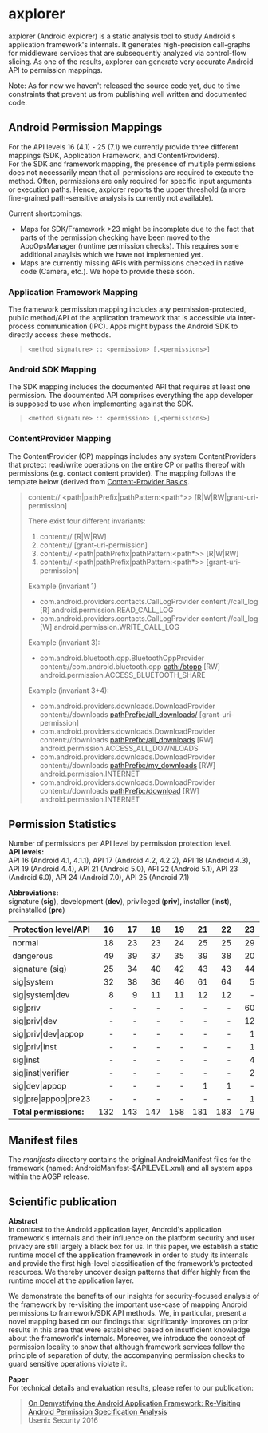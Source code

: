 # axplorer

axplorer (Android explorer) is a static analysis tool to study Android's application framework's internals. It generates high-precision call-graphs for middleware services that are subsequently analyzed via control-flow slicing.
As one of the results, axplorer can generate very accurate Android API to permission mappings.<br>

Note: As for now we haven't released the source code yet, due to time constraints that
prevent us from publishing well written and documented code.

## Android Permission Mappings
For the API levels 16 (4.1) - 25 (7.1) we currently provide three different mappings (SDK, Application Framework, and ContentProviders).<br>
For the SDK and framework mapping, the presence of multiple permissions does not necessarily mean that all permissions are required to execute the method. Often, permissions are only required for specific input arguments or execution paths. Hence, axplorer reports the upper threshold (a more fine-grained path-sensitive analysis is currently not available).<br>

Current shortcomings:<br>
 * Maps for SDK/Framework >23 might be incomplete due to the fact that parts of the permission checking have been moved to the AppOpsManager (runtime permission checks).
   This requires some additional anaylsis which we have not implemented yet.
 * Maps are currently missing APIs with permissions checked in native code (Camera, etc.). We hope to provide these soon.


### Application Framework Mapping
The framework permission mapping includes any permission-protected, public method/API of the application framework that is accessible via inter-process communication (IPC).
Apps might bypass the Android SDK to directly access these methods.

>     <method signature> :: <permission> [,<permissions>]


### Android SDK Mapping
The SDK mapping includes the documented API that requires at least one permission. The documented API comprises everything the app developer is supposed to use when implementing against the SDK.

>     <method signature> :: <permission> [,<permissions>]


### ContentProvider Mapping
The ContentProvider (CP) mappings includes any system ContentProviders that protect read/write operations on the entire CP or paths thereof with permissions (e.g. contact content provider).
The mapping follows the template below (derived from [Content-Provider Basics](https://developer.android.com/guide/topics/providers/content-provider-basics.html).
>  <classname> content://<authority> <path|pathPrefix|pathPattern:<path*>>  [R|W|RW|grant-uri-permission] <permission>
>
>There exist four different invariants:
>    1.  <classname>  content://<authority>  [R|W|RW]  <permission>
>    2.  <classname>  content://<authority>  [grant-uri-permission]
>    3.  <classname>  content://<authority>  <path|pathPrefix|pathPattern:<path*>>  [R|W|RW]  <permission>
>    4.  <classname>  content://<authority>  <path|pathPrefix|pathPattern:<path*>>  [grant-uri-permission]
>
>  Example (invariant 1)<br>
>  * com.android.providers.contacts.CallLogProvider  content://call_log  [R]  android.permission.READ_CALL_LOG
>  * com.android.providers.contacts.CallLogProvider  content://call_log  [W]  android.permission.WRITE_CALL_LOG
>
>  Example (invariant 3):<br>
>  * com.android.bluetooth.opp.BluetoothOppProvider  content://com.android.bluetooth.opp  <path:/btopp>  [RW]  android.permission.ACCESS_BLUETOOTH_SHARE
>
>  Example (invariant 3+4):<br>
>  * com.android.providers.downloads.DownloadProvider  content://downloads  <pathPrefix:/all_downloads/>  [grant-uri-permission] 
>  * com.android.providers.downloads.DownloadProvider  content://downloads  <pathPrefix:/all_downloads>  [RW]  android.permission.ACCESS_ALL_DOWNLOADS
>  * com.android.providers.downloads.DownloadProvider  content://downloads  <pathPrefix:/my_downloads>  [RW]  android.permission.INTERNET
>  * com.android.providers.downloads.DownloadProvider  content://downloads  <pathPrefix:/download>  [RW]  android.permission.INTERNET


## Permission Statistics
Number of permissions per API level by permission protection level.<br>
**API levels:**<br>
API 16 (Android 4.1, 4.1.1), API 17 (Android 4.2, 4.2.2), API 18 (Android 4.3), API 19 (Android 4.4),
API 21 (Android 5.0), API 22 (Android 5.1), API 23 (Android 6.0), API 24 (Android 7.0), API 25 (Android 7.1)<br>

**Abbreviations:**<br>
signature (**sig**), development (**dev**), privileged (**priv**), installer (**inst**), preinstalled (**pre**)<br>

| Protection level/API  | 16 | 17 | 18 | 19 | 21 | 22 | 23 | 24 | 25 |
| --------------------- | --:| --:| --:| --:| --:| --:| --:| --:| --:|
| normal                | 18 | 23 | 23 | 24 | 25 | 25 | 29 | 29 | 29 |
| dangerous             | 49 | 39 | 37 | 35 | 39 | 38 | 20 | 21 | 21 |
| signature (sig)       | 25 | 34 | 40 | 42 | 43 | 43 | 44 | 54 | 54 |
| sig\|system           | 32 | 38 | 36 | 46 | 61 | 64 |  5 |  1 |  2 |
| sig\|system\|dev      |  8 |  9 | 11 | 11 | 12 | 12 |  - |  - |  - |
| sig\|priv             |  - |  - |  - |  - |  - |  - | 60 | 71 | 72 |
| sig\|priv\|dev        |  - |  - |  - |  - |  - |  - | 12 | 13 | 12 |
| sig\|priv\|dev\|appop |  - |  - |  - |  - |  - |  - |  1 |  1 |  1 |
| sig\|priv\|inst       |  - |  - |  - |  - |  - |  - |  1 |  1 |  1 |
| sig\|inst             |  - |  - |  - |  - |  - |  - |  4 |  4 |  4 |
| sig\|inst\|verifier   |  - |  - |  - |  - |  - |  - |  2 |  3 |  3 |
| sig\|dev\|appop       |  - |  - |  - |  - |  1 |  1 |  - |  - |  - |
| sig\|pre\|appop\|pre23|  - |  - |  - |  - |  - |  - |  1 |  1 |  1 |
| **Total permissions:**|132 |143 |147 |158 |181 |183 |179 |199 |200 |



## Manifest files
The *manifests* directory contains the original AndroidManifest files for the framework (named: AndroidManifest-$APILEVEL.xml) and all system apps within the AOSP release.

## Scientific publication

**Abstract**<br>
In contrast to the Android application layer, Android's application framework's
internals and their influence on the platform security and user privacy are 
still largely a black box for us. In this paper, we establish a static runtime
model of the application framework in order to study its internals and provide
the first high-level classification of the framework's protected resources. We
thereby uncover design patterns that differ highly from the runtime model at
the application layer.<br>

We demonstrate the benefits of our insights for security-focused analysis of
the framework by re-visiting the important use-case of mapping Android
permissions to framework/SDK API methods. We, in particular, present a novel
mapping based on our findings that significantly· improves on prior results in
this area that were established based on insufficient knowledge about the 
framework's internals. Moreover, we introduce the concept of permission
locality to show that although framework services follow the principle of
separation of duty, the accompanying permission checks to guard sensitive
operations violate it.<br>

**Paper**<br>
For technical details and evaluation results, please refer to our publication:<br>
> [On Demystifying the Android Application Framework: Re-Visiting Android Permission Specification Analysis](https://www.usenix.org/system/files/conference/usenixsecurity16/sec16_paper_backes-android.pdf)<br>
> Usenix Security 2016

